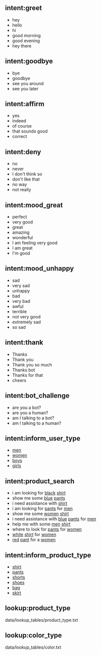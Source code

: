 ## intent:greet
- hey
- hello
- hi
- good morning
- good evening
- hey there

## intent:goodbye
- bye
- goodbye
- see you around
- see you later

## intent:affirm
- yes
- indeed
- of course
- that sounds good
- correct

## intent:deny
- no
- never
- I don't think so
- don't like that
- no way
- not really

## intent:mood_great
- perfect
- very good
- great
- amazing
- wonderful
- I am feeling very good
- I am great
- I'm good

## intent:mood_unhappy
- sad
- very sad
- unhappy
- bad
- very bad
- awful
- terrible
- not very good
- extremely sad
- so sad

## intent:thank
- Thanks
- Thank you
- Thank you so much
- Thanks bot
- Thanks for that
- cheers

## intent:bot_challenge
- are you a bot?
- are you a human?
- am I talking to a bot?
- am I talking to a human?

## intent:inform_user_type
- [men](user_type)
- [women](user_type)
- [boys](user_type)
- [girls](user_type)

## intent:product_search
- i am looking for [black](color_type) [shirt](product_type)
- show me some [blue](color_type) [pants](product_type)
- i need assistance with [shirt](product_type)
- i am looking for [pants](product_type) for [men](user_type)
- show me some [women](user_type) [shirt](product_type)
- i need assistance with [blue](color_type) [pants](product_type) for [men](user_type)
- help me with some [men](user_type) [shirt](product_type)
- where to look for [pants](product_type) for [women](user_type)
- [white](color_type) [shirt](product_type) for [women](user_type)
- [red](color_type) [pant](product_type) for a [women](user_type)

<!-- ## intent:inform_color_preference
- [red](color)
- [green](color)
- [yellow](color)
- [blue](color)
- [black](color) -->

## intent:inform_product_type
- [shirt](product_type)
- [pants](product_type)
- [shorts](product_type)
- [shoes](product_type)
- [bag](product_type)
- [skirt](product_type)

## lookup:product_type
data/lookup_tables/product_type.txt

## lookup:color_type
data/lookup_tables/color.txt
